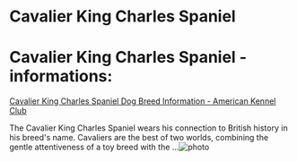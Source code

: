 # Cavalier King Charles Spaniel

# Cavalier King Charles Spaniel - informations:

[Cavalier King Charles Spaniel Dog Breed Information - American Kennel Club](https://www.akc.org/dog-breeds/cavalier-king-charles-spaniel/)

The Cavalier King Charles Spaniel wears his connection to British history in his breed's name. Cavaliers are the best of two worlds, combining the gentle attentiveness of a toy breed with the ...![photo](https://www.alcazar.in/UserUploads/Editted-Images/sou91Y3nfGnvLUc2vwIK.jpg)